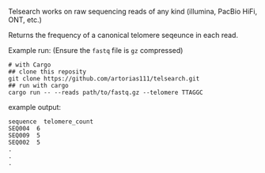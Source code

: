 Telsearch works on raw sequencing reads of any kind (illumina, PacBio HiFi, ONT, etc.) 

Returns the frequency of a canonical telomere seqeunce in each read. 

Example run: (Ensure the `fastq` file is `gz` compressed)
```shell
# with Cargo
## clone this reposity
git clone https://github.com/artorias111/telsearch.git
## run with cargo
cargo run -- --reads path/to/fastq.gz --telomere TTAGGC
```

example output:  
```shell
sequence  telomere_count
SEQ004  6
SEQ009  5
SEQ002  5
.
.
.
```
